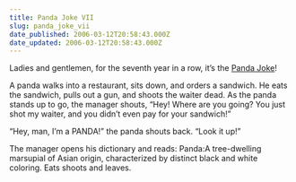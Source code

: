 ```yaml
---
title: Panda Joke VII
slug: panda_joke_vii
date_published: 2006-03-12T20:58:43.000Z
date_updated: 2006-03-12T20:58:43.000Z
---
```


Ladies and gentlemen, for the seventh year in a row, it’s the [Panda Joke](http://www.dashes.com/anil/2005/03/15/panda_joke_vi)!

A panda walks into a restaurant, sits down, and orders a sandwich. He eats the sandwich, pulls out a gun, and shoots the waiter dead. As the panda stands up to go, the manager shouts, “Hey! Where are you going? You just shot my waiter, and you didn’t even pay for your sandwich!”

“Hey, man, I’m a PANDA!” the panda shouts back. “Look it up!”

The manager opens his dictionary and reads:
Panda:A tree-dwelling marsupial of Asian origin, characterized by distinct black and white coloring. Eats shoots and leaves.
